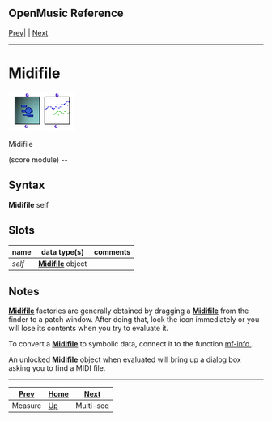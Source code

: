 OpenMusic Reference  
---  
[Prev](measure)| | [Next](multi-seq)  
  
* * *

# Midifile

![](figures/classes/midifile.png)

  
  
Midifile  
  
(score module) \--  

## Syntax

 **Midifile**   self  

## Slots

name| data type(s)| comments  
---|---|---  
 _self_ | [ **Midifile**](midifile) object|  
  
## Notes

[ **Midifile**](midifile) factories are generally obtained by dragging a
[**Midifile**](midifile) from the finder to a patch window. After doing
that, lock the icon immediately or you will lose its contents when you try to
evaluate it.

To convert a [**Midifile**](midifile) to symbolic data, connect it to the
function [ mf-info ](mf-info).

An unlocked [**Midifile**](midifile) object when evaluated will bring up
a dialog box asking you to find a MIDI file.

* * *

[Prev](measure)| [Home](index)| [Next](multi-seq)  
---|---|---  
Measure| [Up](classref.main)| Multi-seq

